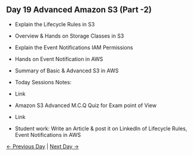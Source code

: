 ## Day 19 Advanced Amazon S3 (Part -2)

 - Explain the Lifecycle Rules in S3
 - Overview & Hands on Storage Classes in S3
 - Explain the Event Notifications IAM Permissions
 - Hands on Event Notification in AWS
 - Summary of Basic & Advanced S3 in AWS


  - Today Sessions Notes:
  - Link
  - Amazon S3 Advanced  M.C.Q Quiz for Exam point of View
  - Link

  - Student work: Write an Article & post it on LinkedIn of Lifecycle Rules, Event Notifications in AWS

 [← Previous Day](../day18/README.md) | [Next Day →](../day20/README.md)
